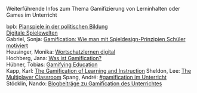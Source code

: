 Weiterführende Infos zum Thema Gamifizierung von Lerninhalten oder Games im Unterricht  
  
bpb: [Planspiele in der politischen Bildung](http://www.bpb.de/lernen/formate/planspiele/65585/planspiel-datenbank)  
[Digitale Spielewelten](https://digitale-spielewelten.de)  
Gabriel, Sonja: [Gamification: Wie man mit Spieldesign-Prinzipien Schüler motiviert](https://www.schule.at/news/detail/gamification-wie-man-mit-spieledesign-prinzipien-schueler-motiviert.html)  
Heusinger, Monika: [Wortschatzlernen digital](http://monika-heusinger.info/blog/wortschatzlernen)  
Hochberg, Jana: [Was ist Gamification?](http://socialsoftware.fernuni-hagen.de/was-ist-gamification/)  
Hübner, Tobias: [Gamifying Education](http://www.medienistik.de/Lab-Heft_Gamification.pdf)  
Kapp, Karl: [The Gamification of Learning and Instruction](http://karlkapp.com/books/)
Sheldon, Lee: [The Multiplayer Classroom](http://themultiplayerclassroom.com)
Spang, André: [#gamification im Unterricht](https://prezi.com/zv0ttdo4arwd/gamification-im-unterricht/)  
Stöcklin, Nando: [Blogbeiträge zu Gamification des Unterrichtes](http://www.nandostoecklin.ch/category/gamification)



